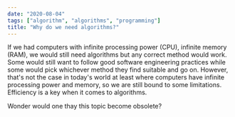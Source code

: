 ```yaml
---
date: "2020-08-04"
tags: ["algorithm", "algorithms", "programming"]
title: "Why do we need algorithms?"
---
```


If we had computers with infinite processing power (CPU), infinite memory (RAM), 
we would still need algorithms but any correct method would work.
Some would still want to follow good software engineering practices while some would pick whichever method they find suitable and go on.
However, that's not the case in today's world at least where computers have infinite processing power and memory, so we are still bound to some limitations.
Efficiency is a key when it comes to algorithms.

Wonder would one thay this topic become obsolete? 



